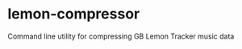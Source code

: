lemon-compressor
================

Command line utility for compressing GB Lemon Tracker music data
